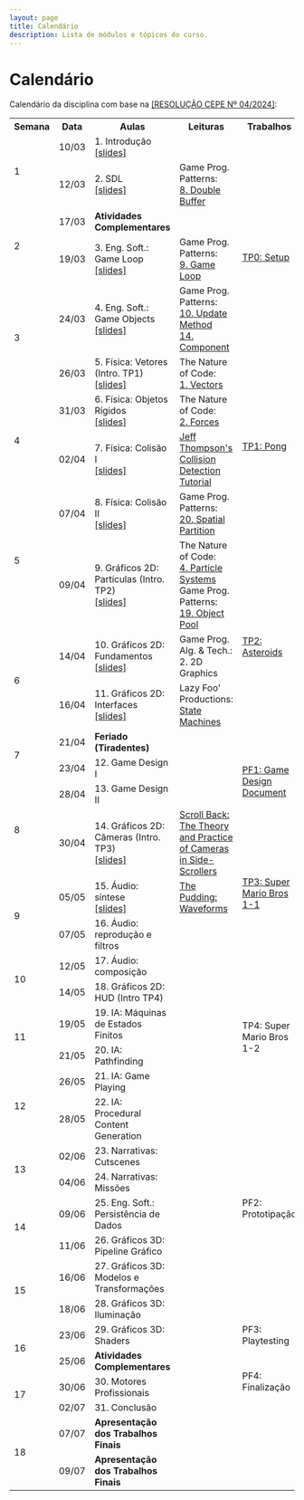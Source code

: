 ```yaml
---
layout: page
title: Calendário
description: Lista de módulos e tópicos do curso.
---
```


# Calendário

Calendário da disciplina com base na [[RESOLUÇÃO CEPE Nº 04/2024]](https://ufmg.br/storage/a/f/3/a/af3a8d2b58d73e8ae287c7f7ccb0d6a2_17324557300295_624904561.pdf):


<!-- {% for module in site.modules %}
{{ module }}
{% endfor %} -->

<table>
  <tr>
    <th>Semana</th>
    <th>Data</th>
    <th>Aulas</th>
    <th>Leituras</th>
    <th>Trabalhos</th>
  </tr>

  <!-- Semana 1 -->
  <tr>
    <td rowspan="2">1</td>
    <td>10/03</td>
    <td>1. Introdução<br><a href="{{ 'assets/slides/A01-introducao.pdf' | relative_url }}">[slides]</a></td>
    <td></td>
    <td></td>
  </tr>
  <tr>
    <td>12/03</td>
    <td>2. SDL<br><a href="{{ 'assets/slides/A02-sdl.pdf' | relative_url }}">[slides]</a></td>
    <td>Game Prog. Patterns:<br><a href="https://gameprogrammingpatterns.com/double-buffer.html">8. Double Buffer</a></td>
    <td rowspan="4">
    <a href="{{ '/avaliacoes/tp0-config-inicial' | relative_url }}">TP0: Setup</a>
    </td>
  </tr>

  <!-- Semana 2 -->
  <tr>
    <td rowspan="2">2</td>
    <td>17/03</td>
    <td><b>Atividades Complementares</b></td>
    <td></td>
  </tr>
  <tr>
    <td>19/03</td>
    <td>3. Eng. Soft.: Game Loop<br><a href="{{ 'assets/slides/A03-game-loop.pdf' | relative_url }}">[slides]</a></td>
    <td>Game Prog. Patterns:<br><a href="https://gameprogrammingpatterns.com/game-loop.html">9. Game Loop</a></td>
  </tr>

  <!-- Semana 3 -->
  <tr>
    <td rowspan="2">3</td>
    <td>24/03</td>
    <td>4. Eng. Soft.: Game Objects<br><a href="{{ 'assets/slides/A04-game-objects.pdf' | relative_url }}">[slides]</a></td>
    <td>Game Prog. Patterns:<br><a href="https://gameprogrammingpatterns.com/update-method.html">10. Update Method</a><br><a href="https://gameprogrammingpatterns.com/component.html">14. Component</a></td>
  </tr>
  <tr>
    <td>26/03</td>
    <td>5. Física: Vetores (Intro. TP1)<br><a href="{{ 'assets/slides/A05-vetores.pdf' | relative_url }}">[slides]</a></td>
    <td>The Nature of Code:<br><a href="https://natureofcode.com/vectors/">1. Vectors</a></td>
    <td rowspan="4">
      <a href="{{ '/avaliacoes/tp1-pong' | relative_url }}">TP1: Pong</a>
    </td>
  </tr>

  <!-- Semana 4 -->
  <tr>
    <td rowspan="2">4</td>
    <td>31/03</td>
    <td>6. Física: Objetos Rígidos<br><a href="{{ 'assets/slides/A06-rigid-bodies.pdf' | relative_url }}">[slides]</a></td>
    <td>The Nature of Code:<br><a href="https://natureofcode.com/forces/">2. Forces</a></td>
  </tr>
  <tr>
    <td>02/04</td>
    <td>7. Física: Colisão I<br><a href="{{ 'assets/slides/A07-colisaoI.pdf' | relative_url }}">[slides]</a></td>
    <td><a href="https://www.jeffreythompson.org/collision-detection/index.php">Jeff Thompson's Collision Detection Tutorial</a></td>
  </tr>

  <!-- Semana 5 -->
  <tr>
    <td rowspan="2">5</td>
    <td>07/04</td>
    <td>8. Física: Colisão II<br><a href="{{ 'assets/slides/A08-colisaoII.pdf' | relative_url }}">[slides]</a></td>
    <td>Game Prog. Patterns:<br><a href="https://gameprogrammingpatterns.com/spatial-partition.html">20. Spatial Partition</a></td>
  </tr>
  <tr>
    <td>09/04</td>
    <td>9. Gráficos 2D: Partículas (Intro. TP2)<br><a href="{{ 'assets/slides/A09-particulas.pdf' | relative_url }}">[slides]</a></td>
    <td>The Nature of Code: <br><a href="https://natureofcode.com/particles/">4. Particle Systems</a><br>
    Game Prog. Patterns: <a href="https://gameprogrammingpatterns.com/object-pool.html">19. Object Pool</a></td>
    <td rowspan="4">
      <a href="{{ '/avaliacoes/tp2-asteroids' | relative_url }}">TP2: Asteroids</a>
    </td>
  </tr>

  <!-- Semana 6 -->
  <tr>
    <td rowspan="2">6</td>
    <td>14/04</td>
    <td>10. Gráficos 2D: Fundamentos<br><a href="{{ 'assets/slides/A10-graficos2d.pdf' | relative_url }}">[slides]</a></td>
    <td>Game Prog. Alg. & Tech.: 2. 2D Graphics</td>
  </tr>
  <tr>
    <td>16/04</td>
    <td>11. Gráficos 2D: Interfaces<br><a href="{{ 'assets/slides/A11-interface.pdf' | relative_url }}">[slides]</a></td>
    <td>Lazy Foo' Productions:<a href="https://lazyfoo.net/articles/article06/index.php"> State Machines</a></td>
  </tr>

  <!-- Semana 7 -->
  <tr>
    <td rowspan="2">7</td>
    <td>21/04</td>
    <td><b>Feriado (Tiradentes)</b></td>
    <td></td>
  </tr>
  <tr>
    <td>23/04</td>
    <td>12. Game Design I</td>
    <td></td>
    <td rowspan="2">
      <a href="{{ '/avaliacoes/pf1-gdd' | relative_url }}">PF1: Game Design Document</a>
    </td>
  </tr>

  <!-- Semana 8 -->
  <tr>
    <td rowspan="2">8</td>
    <td>28/04</td>
    <td>13. Game Design II</td>
    <td></td>
  </tr>
  <tr>
    <td>30/04</td>
    <td>14. Gráficos 2D: Câmeras (Intro. TP3)<br><a href="{{ 'assets/slides/A14-cameras2d.pdf' | relative_url }}">[slides]</a></td>
    <td><a href='https://www.gamedeveloper.com/design/scroll-back-the-theory-and-practice-of-cameras-in-side-scrollers'>Scroll Back: The Theory and Practice of Cameras in Side-Scrollers</a></td>
    <td rowspan="4">
      <a href="{{ '/avaliacoes/tp3-smb' | relative_url }}">TP3: Super Mario Bros 1-1</a>
    </td>
  </tr> 

  <!-- Semana 9 -->
  <tr>
    <td rowspan="2">9</td>
    <td>05/05</td>
    <td>15. Áudio: síntese<br><a href="{{ 'assets/slides/A15-audio-synth.pdf' | relative_url }}">[slides]</a></td>
    <td><a href="https://pudding.cool/2018/02/waveforms/">The Pudding: Waveforms</a></td>
  </tr>
  <tr>
    <td>07/05</td>
    <td>16. Áudio: reprodução e filtros</td>
    <td></td>
  </tr> 

  <!-- Semana 10 -->
  <tr>
    <td rowspan="2">10</td>
    <td>12/05</td>
    <td>17. Áudio: composição</td>
    <td></td>
  </tr>
  <tr>
    <td>14/05</td>
    <td>18. Gráficos 2D: HUD (Intro TP4)</td>
    <td></td>
    <td rowspan="4">
     TP4: Super Mario Bros 1-2
    </td>
  </tr>

  <!-- Semana 11 -->
  <tr>
    <td rowspan="2">11</td>
    <td>19/05</td>
    <td>19. IA: Máquinas de Estados Finitos</td>
    <td></td>
  </tr>
  <tr>
    <td>21/05</td>
    <td>20. IA: Pathfinding</td>
    <td></td>
  </tr>

  <!-- Semana 12 -->
  <tr>
    <td rowspan="2">12</td>
    <td>26/05</td>
    <td>21. IA: Game Playing</td>
    <td></td>
  </tr>
  <tr>
    <td>28/05</td>
    <td>22. IA: Procedural Content Generation</td>
    <td></td>
    <td rowspan="7">
      PF2: Prototipação
    </td>
  </tr> 

  <!-- Semana 13 -->
  <tr>
    <td rowspan="2">13</td>
    <td>02/06</td>
    <td>23. Narrativas: Cutscenes</td>
    <td></td>
  </tr>
  <tr>
    <td>04/06</td>
    <td>24. Narrativas: Missões</td>
    <td></td>
  </tr>

  <!-- Semana 14 -->
  <tr>
    <td rowspan="2">14</td>
    <td>09/06</td>
    <td>25. Eng. Soft.: Persistência de Dados</td>
    <td></td>
  </tr>
  <tr>
    <td>11/06</td>
    <td>26. Gráficos 3D: Pipeline Gráfico</td>
    <td></td>
  </tr> 

  <!-- Semana 15 -->
  <tr>
    <td rowspan="2">15</td>
    <td>16/06</td>
    <td>27. Gráficos 3D: Modelos e Transformações</td>
    <td></td>
  </tr>
  <tr>
    <td>18/06</td>
    <td>28. Gráficos 3D: Iluminação</td>
    <td></td>
  </tr> 

  <!-- Semana 16 -->
  <tr>
    <td rowspan="2">16</td>
    <td>23/06</td>
    <td>29. Gráficos 3D: Shaders</td>
    <td></td>
    <td>PF3: Playtesting</td>
  </tr>
  <tr>
    <td>25/06</td>
    <td><b>Atividades Complementares</b></td>
    <td></td>
    <td rowspan="3">
      PF4: Finalização
    </td>
  </tr> 

  <!-- Semana 17 -->
  <tr>
    <td rowspan="2">17</td>
    <td>30/06</td>
    <td>30. Motores Profissionais</td>
    <td></td>
  </tr>
  <tr>
    <td>02/07</td>
    <td>31. Conclusão</td>
    <td></td>
  </tr>

  <!-- Semana 18 -->
  <tr>
    <td rowspan="2">18</td>
    <td>07/07</td>
    <td><b>Apresentação dos Trabalhos Finais</b></td>
    <td></td>
    <td></td>
  </tr>
  <tr>
    <td>09/07</td>
    <td><b>Apresentação dos Trabalhos Finais</b></td>
    <td></td>
    <td></td>
  </tr>

</table>
